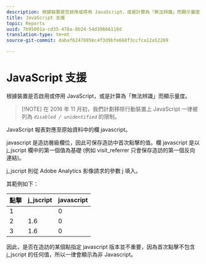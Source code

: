 ```yaml
---
description: 根據裝置是否啟用或停用 JavaScript，或是計算為「無法辨識」而顯示量度。
title: JavaScript 支援
topic: Reports
uuid: 7b95001a-cd35-478a-8b24-54d30666110d
translation-type: tm+mt
source-git-commit: dabaf6247695bc4f3d9bfe668f3ccfca12a52269

---
```



# JavaScript 支援

根據裝置是否啟用或停用 JavaScript，或是計算為「無法辨識」而顯示量度。

>[!NOTE] 在 2016 年 11 月初，我們計劃移除行動裝置上 JavaScript 一律被列為 *`disabled / unidentified`* 的限制。

JavaScript 報表對應至原始資料中的欄 javascript。

javascript 是造訪層級欄位，因此可保存造訪中首次點擊的值。欄 javascript 是以 j_jscript 欄中的第一個值為基礎 (例如 visit_referrer 只會保存造訪的第一個反向連結)。

j_jscript 則從 Adobe Analytics 影像請求的參數 j 填入。

其範例如下：

| 點擊 | j_jscript | javascript |
|---|---|---|
| 1 |  | 0 |
| 2 | 1.6 | 0 |
| 3 | 1.6 | 0 |

因此，是否在造訪的某個點指定 javascript 版本並不重要，因為首次點擊不包含 j_jscript 的任何值，所以一律會顯示為非 Javascript。
